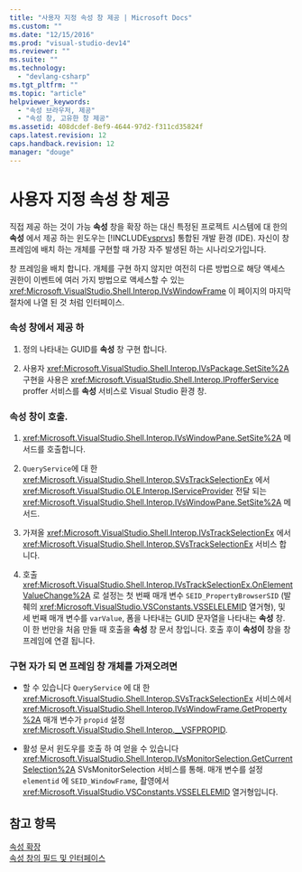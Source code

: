 ```yaml
---
title: "사용자 지정 속성 창 제공 | Microsoft Docs"
ms.custom: ""
ms.date: "12/15/2016"
ms.prod: "visual-studio-dev14"
ms.reviewer: ""
ms.suite: ""
ms.technology: 
  - "devlang-csharp"
ms.tgt_pltfrm: ""
ms.topic: "article"
helpviewer_keywords: 
  - "속성 브라우저, 제공"
  - "속성 창, 고유한 창 제공"
ms.assetid: 408dcdef-8ef9-4644-97d2-f311cd35824f
caps.latest.revision: 12
caps.handback.revision: 12
manager: "douge"
---
```

# 사용자 지정 속성 창 제공
직접 제공 하는 것이 가능  **속성** 창을 확장 하는 대신 특정된 프로젝트 시스템에 대 한의  **속성** 에서 제공 하는 윈도우는 [!INCLUDE[vsprvs](../assembler/masm/includes/vsprvs_md.md)] 통합된 개발 환경 \(IDE\).  자신이 창 프레임에 배치 하는 개체를 구현할 때 가장 자주 발생된 하는 시나리오가입니다.  
  
 창 프레임을 배치 합니다. 개체를 구현 하지 않지만 여전히 다른 방법으로 해당 액세스 권한이 이벤트에 여러 가지 방법으로 액세스할 수 있는 <xref:Microsoft.VisualStudio.Shell.Interop.IVsWindowFrame> 이 페이지의 마지막 절차에 나열 된 것 처럼 인터페이스.  
  
### 속성 창에서 제공 하  
  
1.  정의 나타내는 GUID를  **속성** 창 구현 합니다.  
  
2.  사용자 <xref:Microsoft.VisualStudio.Shell.Interop.IVsPackage.SetSite%2A> 구현을 사용은 <xref:Microsoft.VisualStudio.Shell.Interop.IProfferService> proffer 서비스를  **속성** 서비스로 Visual Studio 환경 창.  
  
### 속성 창이 호출.  
  
1.  <xref:Microsoft.VisualStudio.Shell.Interop.IVsWindowPane.SetSite%2A> 메서드를 호출합니다.  
  
2.  `QueryService`에 대 한 <xref:Microsoft.VisualStudio.Shell.Interop.SVsTrackSelectionEx> 에서 <xref:Microsoft.VisualStudio.OLE.Interop.IServiceProvider> 전달 되는 <xref:Microsoft.VisualStudio.Shell.Interop.IVsWindowPane.SetSite%2A> 메서드.  
  
3.  가져올 <xref:Microsoft.VisualStudio.Shell.Interop.IVsTrackSelectionEx> 에서 <xref:Microsoft.VisualStudio.Shell.Interop.SVsTrackSelectionEx> 서비스 합니다.  
  
4.  호출 <xref:Microsoft.VisualStudio.Shell.Interop.IVsTrackSelectionEx.OnElementValueChange%2A> 로 설정는 첫 번째 매개 변수 `SEID_PropertyBrowserSID` \(발췌의 <xref:Microsoft.VisualStudio.VSConstants.VSSELELEMID> 열거형\), 및 세 번째 매개 변수를 `varValue`, 폼을 나타내는 GUID 문자열을 나타내는  **속성** 창.  이 한 번만을 처음 만들 때 호출을  **속성** 창 문서 창입니다.  호출 후이  **속성이** 창을 창 프레임에 연결 됩니다.  
  
### 구현 자가 되 면 프레임 창 개체를 가져오려면  
  
-   할 수 있습니다 `QueryService` 에 대 한 <xref:Microsoft.VisualStudio.Shell.Interop.SVsTrackSelectionEx> 서비스에서 <xref:Microsoft.VisualStudio.Shell.Interop.IVsWindowFrame.GetProperty%2A> 매개 변수가 `propid` 설정 <xref:Microsoft.VisualStudio.Shell.Interop.__VSFPROPID>.  
  
-   활성 문서 윈도우를 호출 하 여 얻을 수 있습니다 <xref:Microsoft.VisualStudio.Shell.Interop.IVsMonitorSelection.GetCurrentSelection%2A> SVsMonitorSelection 서비스를 통해.  매개 변수를 설정 `elementid` 에 `SEID_WindowFrame`, 촬영에서 <xref:Microsoft.VisualStudio.VSConstants.VSSELELEMID> 열거형입니다.  
  
## 참고 항목  
 [속성 확장](../Topic/Extending%20Properties.md)   
 [속성 창의 필드 및 인터페이스](../Topic/Properties%20Window%20Fields%20and%20Interfaces.md)